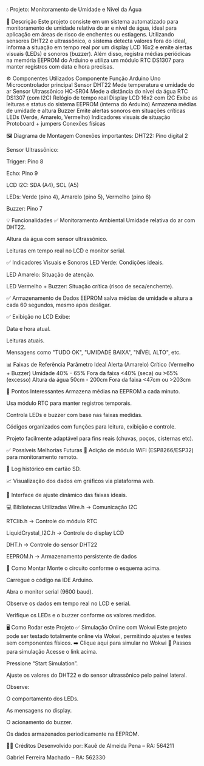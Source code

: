 💧 Projeto: Monitoramento de Umidade e Nível da Água

🎯 Descrição
Este projeto consiste em um sistema automatizado para monitoramento de umidade relativa do ar e nível de água, ideal para aplicação em áreas de risco de enchentes ou estiagens.
Utilizando sensores DHT22 e ultrassônico, o sistema detecta valores fora do ideal, informa a situação em tempo real por um display LCD 16x2 e emite alertas visuais (LEDs) e sonoros (buzzer). Além disso, registra médias periódicas na memória EEPROM do Arduino e utiliza um módulo RTC DS1307 para manter registros com data e hora precisas.

⚙️ Componentes Utilizados
Componente
Função
Arduino Uno
Microcontrolador principal
Sensor DHT22
Mede temperatura e umidade do ar
Sensor Ultrassônico HC-SR04
Mede a distância do nível da água
RTC DS1307 (com I2C)
Relógio de tempo real
Display LCD 16x2 com I2C
Exibe as leituras e status do sistema
EEPROM (interna do Arduino)
Armazena médias de umidade e altura
Buzzer
Emite alertas sonoros em situações críticas
LEDs (Verde, Amarelo, Vermelho)
Indicadores visuais de situação
Protoboard + jumpers
Conexões físicas


🖼️ Diagrama de Montagem
Conexões importantes:
DHT22: Pino digital 2


Sensor Ultrassônico:


Trigger: Pino 8


Echo: Pino 9


LCD I2C: SDA (A4), SCL (A5)


LEDs: Verde (pino 4), Amarelo (pino 5), Vermelho (pino 6)


Buzzer: Pino 7



💡 Funcionalidades
✅ Monitoramento Ambiental
Umidade relativa do ar com DHT22.


Altura da água com sensor ultrassônico.


Leituras em tempo real no LCD e monitor serial.


✅ Indicadores Visuais e Sonoros
LED Verde: Condições ideais.


LED Amarelo: Situação de atenção.


LED Vermelho + Buzzer: Situação crítica (risco de seca/enchente).


✅ Armazenamento de Dados
EEPROM salva médias de umidade e altura a cada 60 segundos, mesmo após desligar.


✅ Exibição no LCD
Exibe:


Data e hora atual.


Leituras atuais.


Mensagens como "TUDO OK", "UMIDADE BAIXA", "NÍVEL ALTO", etc.



📊 Faixas de Referência
Parâmetro
Ideal
Alerta (Amarelo)
Crítico (Vermelho + Buzzer)
Umidade
40% - 65%
Fora da faixa
<40% (seca) ou >65% (excesso)
Altura da água
50cm - 200cm
Fora da faixa
<47cm ou >203cm


📝 Pontos Interessantes
Armazena médias na EEPROM a cada minuto.


Usa módulo RTC para manter registros temporais.


Controla LEDs e buzzer com base nas faixas medidas.


Códigos organizados com funções para leitura, exibição e controle.


Projeto facilmente adaptável para fins reais (chuvas, poços, cisternas etc).



✅ Possíveis Melhorias Futuras
📶 Adição de módulo WiFi (ESP8266/ESP32) para monitoramento remoto.


💾 Log histórico em cartão SD.


📈 Visualização dos dados em gráficos via plataforma web.


🔧 Interface de ajuste dinâmico das faixas ideais.



💻 Bibliotecas Utilizadas
Wire.h → Comunicação I2C


RTClib.h → Controle do módulo RTC


LiquidCrystal_I2C.h → Controle do display LCD


DHT.h → Controle do sensor DHT22


EEPROM.h → Armazenamento persistente de dados



🚧 Como Montar
Monte o circuito conforme o esquema acima.


Carregue o código na IDE Arduino.


Abra o monitor serial (9600 baud).


Observe os dados em tempo real no LCD e serial.


Verifique os LEDs e o buzzer conforme os valores medidos.



🖥️ Como Rodar este Projeto
✅ Simulação Online com Wokwi
Este projeto pode ser testado totalmente online via Wokwi, permitindo ajustes e testes sem componentes físicos.
➡️ Clique aqui para simular no Wokwi
🚀 Passos para simulação
Acesse o link acima.


Pressione “Start Simulation”.


Ajuste os valores do DHT22 e do sensor ultrassônico pelo painel lateral.


Observe:


O comportamento dos LEDs.


As mensagens no display.


O acionamento do buzzer.


Os dados armazenados periodicamente na EEPROM.



👨‍💻 Créditos
Desenvolvido por:
Kauê de Almeida Pena – RA: 564211


Gabriel Ferreira Machado – RA: 562330

